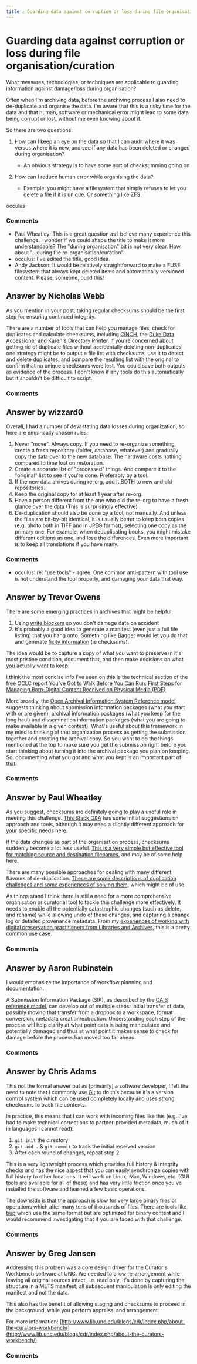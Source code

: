 ```yaml
---
title : Guarding data against corruption or loss during file organisation/curation
---
```

Guarding data against corruption or loss during file organisation/curation
=====================
What measures, technologies, or techniques are applicable to guarding
information against damage/loss during organisation?

Often when I'm archiving data, before the archiving process I also need
to de-duplicate and organise the data. I'm aware that this is a risky
time for the data and that human, software or mechanical error might
lead to some data being corrupt or lost, without me even knowing about
it.

So there are two questions:

1.  How can I keep an eye on the data so that I can audit where it was
    versus where it is now, and see if any data has been deleted or
    changed during organisation?

    -   An obvious strategy is to have some sort of checksumming going
        on

2.  How can I reduce human error while organising the data?

    -   Example: you might have a filesystem that simply refuses to let
        you delete a file if it is unique. Or something like
        [ZFS](http://en.wikipedia.org/wiki/ZFS).



occulus

### Comments ###
* Paul Wheatley: This is a great question as I believe many experience this challenge. I
wonder if we could shape the title to make it more understandable? The
"during organisation" bit is not very clear. How about "...during file
re-organisation/curation".
* occulus: I've edited the title, good idea.
* Andy Jackson: It would be relatively straightforward to make a FUSE filesystem that
always kept deleted items and automatically versioned content. Please,
someone, build this!


Answer by Nicholas Webb
----------------
As you mention in your post, taking regular checksums should be the
first step for ensuring continued integrity.

There are a number of tools that can help you manage files, check for
duplicates and calculate checksums, including
[CINCH](http://cinch.nclive.org/Cinch/), the [Duke Data
Accessioner](http://library.duke.edu/uarchives/about/tools/data-accessioner.html)
and [Karen's Directory
Printer](http://www.karenware.com/powertools/ptdirprn.asp). If you're
concerned about getting rid of duplicate files without accidentally
deleting non-duplicates, one strategy might be to output a file list
with checksums, use it to detect and delete duplicates, and compare the
resulting list with the original to confirm that no unique checksums
were lost. You could save both outputs as evidence of the process. I
don't know if any tools do this automatically but it shouldn't be
difficult to script.

### Comments ###

Answer by wizzard0
----------------
Overall, I had a number of devastating data losses during organization,
so here are empirically chosen rules:

1.  Never "move". Always copy. If you need to re-organize something,
    create a fresh repository (folder, database, whatever) and gradually
    copy the data over to the new database. The hardware costs nothing
    compared to time lost on restoration.
2.  Create a separate list of "processed" things. And compare it to the
    "original" list to see if you're done. Preferably by a tool.
3.  If the new data arrives during re-org, add it BOTH to new and old
    repositories.
4.  Keep the original copy for at least 1 year after re-org.
5.  Have a person different from the one who did the re-org to have a
    fresh glance over the data (This is surprisingly effective)
6.  De-duplication should also be done by a tool, not manually. And
    unless the files are bit-by-bit identical, it is usually better to
    keep both copies (e.g. photo both in TIFF and in JPEG format),
    selecting one copy as the primary one. For example, when
    deduplicating books, you might mistake different editions as one,
    and lose the differences. Even more important is to keep all
    translations if you have many.


### Comments ###
* occulus: re: "use tools" - agree. One common anti-pattern with tool use is not
understand the tool properly, and damaging your data that way.

Answer by Trevor Owens
----------------
There are some emerging practices in archives that might be helpful:

1.  Using [write
    blockers](http://www.forensicswiki.org/wiki/Write_Blockers) so you
    don't damage data on accident
2.  It's probably a good idea to generate a manifest (even just a full
    file listing) that you hang onto. Something like
    [Bagger](http://sourceforge.net/projects/loc-xferutils/files/loc-bagger/2.1.2/)
    would let you do that and generate [fixity
    information](http://en.wikipedia.org/wiki/File_Fixity) (ie
    checksums).

The idea would be to capture a copy of what you want to preserve in it's
most pristine condition, document that, and then make decisions on what
you actually want to keep.

I think the most concise info I've seen on this is the technical section
of the free OCLC report [You've Got to Walk Before You Can Run: First
Steps for Managing Born-Digital Content Received on Physical Media
(PDF)](http://www.oclc.org/content/dam/research/publications/library/2012/2012-06.pdf)

More broadly, the [Open Archival Information System Reference
model](http://en.wikipedia.org/wiki/Open_Archival_Information_System)
suggests thinking about submission information packages (what you start
with or are given), archival information packages (what you keep for the
long haul) and dissemination information packages (what you are going to
make available in a given context). What's useful about this framework
in my mind is thinking of that organization process as getting the
submission together and creating the archival copy. So you want to do
the things mentioned at the top to make sure you get the submission
right before you start thinking about turning it into the archival
package you plan on keeping. So, documenting what you got and what you
kept is an important part of that.

### Comments ###

Answer by Paul Wheatley
----------------
As you suggest, checksums are definitely going to play a useful role in
meeting this challenge. [This Stack
Q&A](http://digitalpreservation.stackexchange.com/questions/65/most-efficient-way-to-generate-and-validate-file-checksums)
has some initial suggestions on approach and tools, although it may need
a slightly different approach for your specific needs here.

If the data changes as part of the organisation process, checksums
suddenly become a lot less useful. [This is a very simple but effective
tool for matching source and destination
filenames](http://openplanetsfoundation.org/blogs/2012-12-05-resource-audit-and-comparison-tool-react),
and may be of some help here.

There are many possible approaches for dealing with many different
flavours of de-duplication. [These are some descriptions of duplication
challenges and some experiences of solving
them](http://wiki.opf-labs.org/display/REQ/Digital+Preservation+and+Data+Curation+Requirements+and+Solutions#DigitalPreservationandDataCurationRequirementsandSolutions-Duplicationissues),
which might be of use.

As things stand I think there is still a need for a more comprehensive
organisation or curatorial tool to tackle this challenge more
effectively. It needs to enable all the potentially catastrophic changes
(such as delete, and rename) while allowing undo of these changes, and
capturing a change log or detailed provenance metadata. From my
[experiences of working with digital preservation practitioners from
Libraries and
Archives](http://wiki.opf-labs.org/display/REQ/Digital+Preservation+and+Data+Curation+Requirements+and+Solutions),
this is a pretty common use case.

### Comments ###

Answer by Aaron Rubinstein
----------------
I would emphasize the importance of workflow planning and documentation.

A Submission Information Package (SIP), as described by the [OAIS
reference
model](http://public.ccsds.org/publications/archive/650x0b1.pdf), can
develop out of multiple steps: initial transfer of data, possibly moving
that transfer from a dropbox to a workspace, format conversion, metadata
creation/extraction. Understanding each step of the process will help
clarify at what point data is being manipulated and potentially damaged
and thus at what point it makes sense to check for damage before the
process has moved too far ahead.

### Comments ###

Answer by Chris Adams
----------------
This not the formal answer but as [primarily] a software developer, I
felt the need to note that I commonly use [Git](http://git-scm.com/) to
do this because it's a version control system which can be used
completely locally and uses strong checksums to track file contents.

In practice, this means that I can work with incoming files like this
(e.g. I've had to make technical corrections to partner-provided
metadata, much of it in languages I cannot read):

1.  `git init` the directory
2.  `git add .` & `git commit` to track the initial received version
3.  After each round of changes, repeat step 2

This is a very lightweight process which provides full history &
integrity checks and has the nice aspect that you can easily synchronize
copies with full history to other locations. It will work on Linux, Mac,
Windows, etc. (GUI tools are available for all of these) and has very
little friction once you've installed the software and learned a few
basic operations.

The downside is that the approach is slow for very large binary files or
operations which alter many tens of thousands of files. There are tools
like [bup](https://github.com/bup/bup) which use the same format but are
optimized for binary content and I would recommend investigating that if
you are faced with that challenge.

### Comments ###

Answer by Greg Jansen
----------------
Addressing this problem was a core design driver for the Curator's
Workbench software at UNC. We needed to allow re-arrangement while
leaving all original sources intact, i.e. read only. It's done by
capturing the structure in a METS manifest; all subsequent manipulation
is only editing the manifest and not the data.

This also has the benefit of allowing staging and checksums to proceed
in the background, while you perform appraisal and arrangement.

For more information:
[http://www.lib.unc.edu/blogs/cdr/index.php/about-the-curators-workbench/](http://www.lib.unc.edu/blogs/cdr/index.php/about-the-curators-workbench/)

### Comments ###

